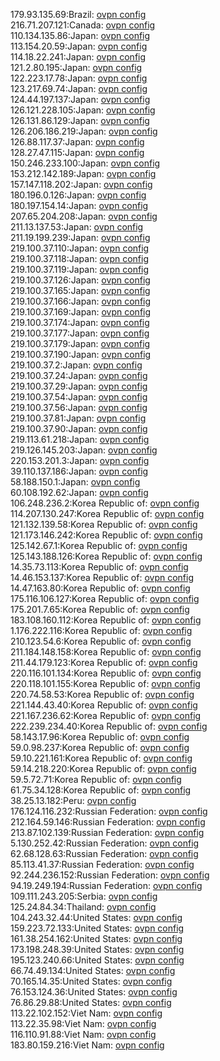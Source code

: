 179.93.135.69:Brazil: [ovpn config](vpn/179_93_135_69.ovpn)  
216.71.207.121:Canada: [ovpn config](vpn/216_71_207_121.ovpn)  
110.134.135.86:Japan: [ovpn config](vpn/110_134_135_86.ovpn)  
113.154.20.59:Japan: [ovpn config](vpn/113_154_20_59.ovpn)  
114.18.22.241:Japan: [ovpn config](vpn/114_18_22_241.ovpn)  
121.2.80.195:Japan: [ovpn config](vpn/121_2_80_195.ovpn)  
122.223.17.78:Japan: [ovpn config](vpn/122_223_17_78.ovpn)  
123.217.69.74:Japan: [ovpn config](vpn/123_217_69_74.ovpn)  
124.44.197.137:Japan: [ovpn config](vpn/124_44_197_137.ovpn)  
126.121.228.105:Japan: [ovpn config](vpn/126_121_228_105.ovpn)  
126.131.86.129:Japan: [ovpn config](vpn/126_131_86_129.ovpn)  
126.206.186.219:Japan: [ovpn config](vpn/126_206_186_219.ovpn)  
126.88.117.37:Japan: [ovpn config](vpn/126_88_117_37.ovpn)  
128.27.47.115:Japan: [ovpn config](vpn/128_27_47_115.ovpn)  
150.246.233.100:Japan: [ovpn config](vpn/150_246_233_100.ovpn)  
153.212.142.189:Japan: [ovpn config](vpn/153_212_142_189.ovpn)  
157.147.118.202:Japan: [ovpn config](vpn/157_147_118_202.ovpn)  
180.196.0.126:Japan: [ovpn config](vpn/180_196_0_126.ovpn)  
180.197.154.14:Japan: [ovpn config](vpn/180_197_154_14.ovpn)  
207.65.204.208:Japan: [ovpn config](vpn/207_65_204_208.ovpn)  
211.13.137.53:Japan: [ovpn config](vpn/211_13_137_53.ovpn)  
211.19.199.239:Japan: [ovpn config](vpn/211_19_199_239.ovpn)  
219.100.37.110:Japan: [ovpn config](vpn/219_100_37_110.ovpn)  
219.100.37.118:Japan: [ovpn config](vpn/219_100_37_118.ovpn)  
219.100.37.119:Japan: [ovpn config](vpn/219_100_37_119.ovpn)  
219.100.37.126:Japan: [ovpn config](vpn/219_100_37_126.ovpn)  
219.100.37.165:Japan: [ovpn config](vpn/219_100_37_165.ovpn)  
219.100.37.166:Japan: [ovpn config](vpn/219_100_37_166.ovpn)  
219.100.37.169:Japan: [ovpn config](vpn/219_100_37_169.ovpn)  
219.100.37.174:Japan: [ovpn config](vpn/219_100_37_174.ovpn)  
219.100.37.177:Japan: [ovpn config](vpn/219_100_37_177.ovpn)  
219.100.37.179:Japan: [ovpn config](vpn/219_100_37_179.ovpn)  
219.100.37.190:Japan: [ovpn config](vpn/219_100_37_190.ovpn)  
219.100.37.2:Japan: [ovpn config](vpn/219_100_37_2.ovpn)  
219.100.37.24:Japan: [ovpn config](vpn/219_100_37_24.ovpn)  
219.100.37.29:Japan: [ovpn config](vpn/219_100_37_29.ovpn)  
219.100.37.54:Japan: [ovpn config](vpn/219_100_37_54.ovpn)  
219.100.37.56:Japan: [ovpn config](vpn/219_100_37_56.ovpn)  
219.100.37.81:Japan: [ovpn config](vpn/219_100_37_81.ovpn)  
219.100.37.90:Japan: [ovpn config](vpn/219_100_37_90.ovpn)  
219.113.61.218:Japan: [ovpn config](vpn/219_113_61_218.ovpn)  
219.126.145.203:Japan: [ovpn config](vpn/219_126_145_203.ovpn)  
220.153.201.3:Japan: [ovpn config](vpn/220_153_201_3.ovpn)  
39.110.137.186:Japan: [ovpn config](vpn/39_110_137_186.ovpn)  
58.188.150.1:Japan: [ovpn config](vpn/58_188_150_1.ovpn)  
60.108.192.62:Japan: [ovpn config](vpn/60_108_192_62.ovpn)  
106.248.236.2:Korea Republic of: [ovpn config](vpn/106_248_236_2.ovpn)  
114.207.130.247:Korea Republic of: [ovpn config](vpn/114_207_130_247.ovpn)  
121.132.139.58:Korea Republic of: [ovpn config](vpn/121_132_139_58.ovpn)  
121.173.146.242:Korea Republic of: [ovpn config](vpn/121_173_146_242.ovpn)  
125.142.67.1:Korea Republic of: [ovpn config](vpn/125_142_67_1.ovpn)  
125.143.188.126:Korea Republic of: [ovpn config](vpn/125_143_188_126.ovpn)  
14.35.73.113:Korea Republic of: [ovpn config](vpn/14_35_73_113.ovpn)  
14.46.153.137:Korea Republic of: [ovpn config](vpn/14_46_153_137.ovpn)  
14.47.163.80:Korea Republic of: [ovpn config](vpn/14_47_163_80.ovpn)  
175.116.106.127:Korea Republic of: [ovpn config](vpn/175_116_106_127.ovpn)  
175.201.7.65:Korea Republic of: [ovpn config](vpn/175_201_7_65.ovpn)  
183.108.160.112:Korea Republic of: [ovpn config](vpn/183_108_160_112.ovpn)  
1.176.222.116:Korea Republic of: [ovpn config](vpn/1_176_222_116.ovpn)  
210.123.54.6:Korea Republic of: [ovpn config](vpn/210_123_54_6.ovpn)  
211.184.148.158:Korea Republic of: [ovpn config](vpn/211_184_148_158.ovpn)  
211.44.179.123:Korea Republic of: [ovpn config](vpn/211_44_179_123.ovpn)  
220.116.101.134:Korea Republic of: [ovpn config](vpn/220_116_101_134.ovpn)  
220.118.101.155:Korea Republic of: [ovpn config](vpn/220_118_101_155.ovpn)  
220.74.58.53:Korea Republic of: [ovpn config](vpn/220_74_58_53.ovpn)  
221.144.43.40:Korea Republic of: [ovpn config](vpn/221_144_43_40.ovpn)  
221.167.236.62:Korea Republic of: [ovpn config](vpn/221_167_236_62.ovpn)  
222.239.234.40:Korea Republic of: [ovpn config](vpn/222_239_234_40.ovpn)  
58.143.17.96:Korea Republic of: [ovpn config](vpn/58_143_17_96.ovpn)  
59.0.98.237:Korea Republic of: [ovpn config](vpn/59_0_98_237.ovpn)  
59.10.221.161:Korea Republic of: [ovpn config](vpn/59_10_221_161.ovpn)  
59.14.218.220:Korea Republic of: [ovpn config](vpn/59_14_218_220.ovpn)  
59.5.72.71:Korea Republic of: [ovpn config](vpn/59_5_72_71.ovpn)  
61.75.34.128:Korea Republic of: [ovpn config](vpn/61_75_34_128.ovpn)  
38.25.13.182:Peru: [ovpn config](vpn/38_25_13_182.ovpn)  
176.124.116.232:Russian Federation: [ovpn config](vpn/176_124_116_232.ovpn)  
212.164.59.146:Russian Federation: [ovpn config](vpn/212_164_59_146.ovpn)  
213.87.102.139:Russian Federation: [ovpn config](vpn/213_87_102_139.ovpn)  
5.130.252.42:Russian Federation: [ovpn config](vpn/5_130_252_42.ovpn)  
62.68.128.63:Russian Federation: [ovpn config](vpn/62_68_128_63.ovpn)  
85.113.41.37:Russian Federation: [ovpn config](vpn/85_113_41_37.ovpn)  
92.244.236.152:Russian Federation: [ovpn config](vpn/92_244_236_152.ovpn)  
94.19.249.194:Russian Federation: [ovpn config](vpn/94_19_249_194.ovpn)  
109.111.243.205:Serbia: [ovpn config](vpn/109_111_243_205.ovpn)  
125.24.84.34:Thailand: [ovpn config](vpn/125_24_84_34.ovpn)  
104.243.32.44:United States: [ovpn config](vpn/104_243_32_44.ovpn)  
159.223.72.133:United States: [ovpn config](vpn/159_223_72_133.ovpn)  
161.38.254.162:United States: [ovpn config](vpn/161_38_254_162.ovpn)  
173.198.248.39:United States: [ovpn config](vpn/173_198_248_39.ovpn)  
195.123.240.66:United States: [ovpn config](vpn/195_123_240_66.ovpn)  
66.74.49.134:United States: [ovpn config](vpn/66_74_49_134.ovpn)  
70.165.14.35:United States: [ovpn config](vpn/70_165_14_35.ovpn)  
76.153.124.36:United States: [ovpn config](vpn/76_153_124_36.ovpn)  
76.86.29.88:United States: [ovpn config](vpn/76_86_29_88.ovpn)  
113.22.102.152:Viet Nam: [ovpn config](vpn/113_22_102_152.ovpn)  
113.22.35.98:Viet Nam: [ovpn config](vpn/113_22_35_98.ovpn)  
116.110.91.88:Viet Nam: [ovpn config](vpn/116_110_91_88.ovpn)  
183.80.159.216:Viet Nam: [ovpn config](vpn/183_80_159_216.ovpn)  
